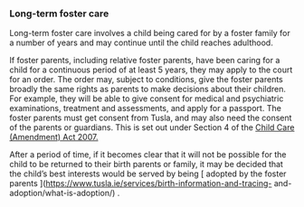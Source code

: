 ###  Long-term foster care

Long-term foster care involves a child being cared for by a foster family for
a number of years and may continue until the child reaches adulthood.

If foster parents, including relative foster parents, have been caring for a
child for a continuous period of at least 5 years, they may apply to the court
for an order. The order may, subject to conditions, give the foster parents
broadly the same rights as parents to make decisions about their children. For
example, they will be able to give consent for medical and psychiatric
examinations, treatment and assessments, and apply for a passport. The foster
parents must get consent from Tusla, and may also need the consent of the
parents or guardians. This is set out under Section 4 of the [ Child Care
(Amendment) Act 2007.
](http://www.irishstatutebook.ie/2007/en/act/pub/0026/index.html)

After a period of time, if it becomes clear that it will not be possible for
the child to be returned to their birth parents or family, it may be decided
that the child’s best interests would be served by being [ adopted by the
foster parents ](https://www.tusla.ie/services/birth-information-and-tracing-
and-adoption/what-is-adoption/) .
